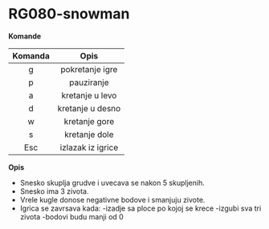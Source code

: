 # RG080-snowman

**Komande**

| Komanda       |   Opis             |
|   :---:       |   :---:            |
|   g           |  pokretanje igre   |
|   p           |  pauziranje        |
|   a           |  kretanje u levo   |
|   d           |  kretanje u desno  |
|   w           |  kretanje gore     |
|   s           |  kretanje dole     |
|   Esc         |  izlazak iz igrice |

**Opis**
* Snesko skuplja grudve i uvecava se nakon 5 skupljenih.
* Snesko ima 3 zivota.
* Vrele kugle donose negativne bodove i smanjuju zivote.
* Igrica se zavrsava kada: 
-izadje sa ploce po kojoj se krece
-izgubi sva tri zivota
-bodovi budu manji od 0
